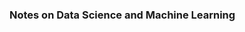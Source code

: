 <h3> Notes on Data Science and Machine Learning </h3>

<!---This is a collection of topics on Data Science and Machine Learning that I’ve been exploring as a hobby.

This is certainly not my area of expertise, so the notes may contain errors. Please let me know if you spot any!

<object data="https://paulxu.me/assets/pdf_notes/ds_ml_notes.pdf" type="application/pdf" width="700px" height="1500px">
    <embed src="https://paulxu.me/assets/pdf_notes/ds_ml_notes.pdf">
        <p>This browser does not support PDFs. Please download the PDF to view it: <a href="https://paulxu.me/assets/pdf_notes/ds_ml_notes.pdf">Download PDF</a>.</p>
    </embed>
</object>--->